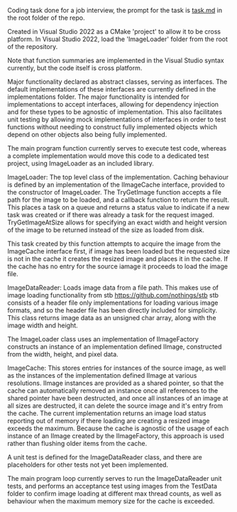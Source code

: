 Coding task done for a job interview, the prompt for the task is [task.md](https://github.com/KreesoAuriga/ImageLoader/blob/master/task.md) in the root folder of the repo.

Created in Visual Studio 2022 as a CMake 'project' to allow it to be cross platform.  In Visual Studio 2022, load the 'ImageLoader' folder from the root of the repository. 

Note that function summaries are implemented in the Visual Studio syntax currently, but the code itself is cross platform.

Major functionality declared as abstract classes, serving as interfaces.
The default implementations of these interfaces are currently defined in the implementations folder.
The major functionality is intended for implementations to accept interfaces, allowing for dependency injection and for these types to be agnostic of implementation. This also facilitates unit testing by allowing mock implementations of interfaces in order to test functions without needing to construct fully implemented objects which depend on other objects also being fully implemented.

The main program function currently serves to execute test code, whereas a complete implementation would move this code to a dedicated test project, using ImageLoader as an included library.

ImageLoader:
The top level class of the implementation. Caching behaviour is defined by an implementation of the IImageCache interface, provided to the constructor of ImageLoader.
The TryGetImage function accepts a file path for the image to be loaded, and a callback function to return the result. This places a task on a queue and returns a status value to indicate if a new task was created or if there was already a task for the request imaged. TryGetImageAtSize allows for specifying an exact width and height version of the image to be returned instead of the size as loaded from disk.

This task created by this function attempts to acquire the image from the ImageCache interface first, if image has been loaded but the requested size is not in the cache it creates the resized image and places it in the cache. If the cache has no entry for the source iamage it proceeds to load the image file.

ImageDataReader:
Loads image data from a file path. This makes use of image loading functionality from stb https://github.com/nothings/stb 
stb consists of a header file only implementations for loading various image formats, and so the header file has been directly included for simplicity.
This class returns image data as an unsigned char array, along with the image width and height.

The ImageLoader class uses an implementation of IImageFactory constructs an instance of an implementation defined IImage, constructed from the width, height, and pixel data.

ImageCache:
This stores entries for instances of the source image, as well as the instances of the implementation defined IImage at various resolutions. IImage instances are provided as a shared pointer, so that the cache can automatically removed an instance once all references to the shared pointer have been destructed, and once all instances of an image at all sizes are destructed, it can delete the source image and it's entry from the cache.
The current implementation returns an image load status reporting out of memory if there loading are creating a resized image exceeds the maximum. Because the cache is agnostic of the usage of each instance of an IImage created by the IImageFactory, this approach is used rather than flushing older items from the cache.

A unit test is defined for the ImageDataReader class, and there are placeholders for other tests not yet been implemented.

The main program loop currently serves to run the ImageDataReader unit tests, and performs an acceptance test using images from the TestData folder to confirm image loading at different max thread counts, as well as behaviour when the maximum memory size for the cache is exceeded.

